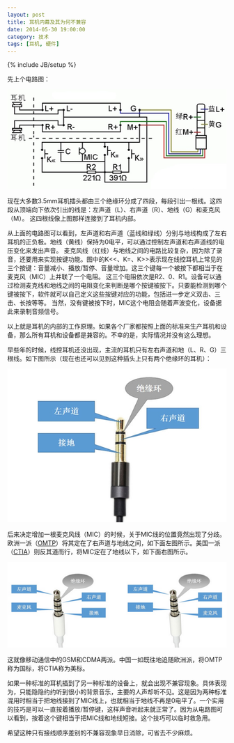 ```yaml
---
layout: post
title: 耳机内幕及其为何不兼容
date: 2014-05-30 19:00:00
category: 技术
tags: [耳机, 硬件]
---
```

{% include JB/setup %}

先上个电路图：

![](/images/2014-05-30-earphones-circuit.jpg)

<!--more-->

现在大多数3.5mm耳机插头都由三个绝缘环分成了四段，每段引出一根线。这四段从顶端向下依次引出的线是：左声道（L）、右声道（R）、地线（G）和麦克风（M）。
这四根线像上图那样连接到了耳机内部。

从上面的电路图可以看到，左声道和右声道（蓝线和绿线）分别与地线构成了左右耳机的正负极。地线（黄线）保持为0电平，可以通过控制左声道和右声道线的电压变化来发出声音。
麦克风线（红线）与地线之间的电路比较复杂，因为除了录音，还要用来实现按键功能。图中的K<<、K=、K>>表示现在线控耳机上常见的三个按键：音量减小、播放/暂停、音量增加。这三个键每一个被按下都相当于在麦克风（MIC）上并联了一个电阻。
这三个电阻依次是R2、0、R1。设备可以通过检测麦克线和地线之间的电阻变化来判断是哪个按键被按下。只要能检测到哪个键被按下，软件就可以自己定义这些按键对应的功能，包括进一步定义双击、三击、长按等等。
当然，没有键被按下时，MIC这个电阻会随着声波变化，设备据此来录制音频信号。

以上就是耳机的内部的工作原理。如果各个厂家都按照上面的标准来生产耳机和设备，那么所有耳机和设备都是兼容的。不幸的是，实际情况并没有这么理想。

早些年的时候，线控耳机还没出现，主流的耳机只有左右声道和地（L、R、G）三根线。如下图所示（现在也还可以见到这种插头上只有两个绝缘环的耳机）：

![](/images/2014-05-30-earphones-with-three-lines.png)

后来决定增加一根麦克风线（MIC）的时候，关于MIC线的位置竟然出现了分歧。欧洲一派（[OMTP](http://en.wikipedia.org/wiki/OMTP)）将其定在了右声道与地线之间，如下面左图所示。美国一派（[CTIA](http://en.wikipedia.org/wiki/CTIA_%E2%80%93_The_Wireless_Association)）则反其道而行，将MIC定在了地线以下，如下面右图所示。

![](/images/2014-05-30-earphones-of-different-standards.png)

这就像移动通信中的GSM和CDMA两派。中国一如既往地追随欧洲派，将OMTP称为国标，将CTIA称为美标。

如果一种标准的耳机插到了另一种标准的设备上，就会出现不兼容现象。具体表现为，只能隐隐约约听到很小的背景音乐，主要的人声却听不见。这是因为两种标准混用时相当于把地线接到了MIC线上，也就相当于地线不再是0电平了。一个实用的技巧是可以一直按着播放/暂停键，这样声音听起来就正常了。因为从电路图可以看到，按着这个键相当于把MIC线和地线短接。这个技巧可以临时救急用。

希望这种只有接线顺序差别的不兼容现象早日消除，可省去不少麻烦。
